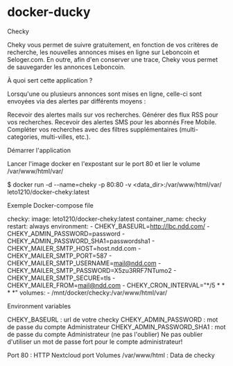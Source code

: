 # docker-ducky

Checky

Cheky vous permet de suivre gratuitement, en fonction de vos critères de recherche, les nouvelles annonces mises en ligne sur Leboncoin et Seloger.com. En outre, afin d'en conserver une trace, Cheky vous permet de sauvegarder les annonces Leboncoin.

À quoi sert cette application ?

Lorsqu'une ou plusieurs annonces sont mises en ligne, celle-ci sont envoyées via des alertes par différents moyens :

Recevoir des alertes mails sur vos recherches.
Générer des flux RSS pour vos recherches.
Recevoir des alertes SMS pour les abonnés Free Mobile.
Compléter vos recherches avec des filtres supplémentaires (multi-categories, multi-villes, etc.).

Démarrer l'application

Lancer l'image docker en l'expostant sur le port 80 et lier le volume /var/www/html/var/

$ docker run -d --name=cheky -p 80:80 -v <data_dir>:/var/www/html/var/ leto1210/docker-cheky:latest

Exemple Docker-compose file

checky:
  image: leto1210/docker-cheky:latest 
  container_name: checky
  restart: always
  environment: 
    - CHEKY_BASEURL=http://lbc.ndd.com/
    - CHEKY_ADMIN_PASSWORD=password
    - CHEKY_ADMIN_PASSWORD_SHA1=passwordsha1
    - CHEKY_MAILER_SMTP_HOST=host.ndd.com
    - CHEKY_MAILER_SMTP_PORT=587
    - CHEKY_MAILER_SMTP_USERNAME=mail@ndd.com
    - CHEKY_MAILER_SMTP_PASSWORD=X5zu3RRF7NTumo2
    - CHEKY_MAILER_SMTP_SECURE=tls
    - CHEKY_MAILER_FROM=mail@ndd.com
    - CHEKY_CRON_INTERVAL="*/5 * * * *"
  volumes:
    - /mnt/docker/checky:/var/www/html/var/

Environment variables

CHEKY_BASEURL : url de votre checky
CHEKY_ADMIN_PASSWORD : mot de passe du compte Administrateur
CHEKY_ADMIN_PASSWORD_SHA1 : mot de passe du compte Administrateur (ne pas l'oublier)
Ne pas oublier d'utiliser un mot de passe fort pour le compte administrateur!


Port
80 : HTTP Nextcloud port
Volumes
/var/www/html : Data de checky
